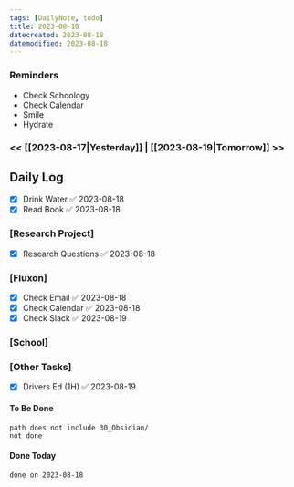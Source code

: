 ```yaml
---
tags: [DailyNote, todo]
title: 2023-08-18
datecreated: 2023-08-18
datemodified: 2023-08-18
---
```


### Reminders
- Check Schoology
- Check Calendar
- Smile
- Hydrate

### << [[2023-08-17|Yesterday]] | [[2023-08-19|Tomorrow]] >>

## Daily Log

- [x] Drink Water ✅ 2023-08-18
- [x] Read Book ✅ 2023-08-18

### [Research Project]

 - [x] Research Questions ✅ 2023-08-18

### [Fluxon]

- [x] Check Email ✅ 2023-08-18
- [x] Check Calendar ✅ 2023-08-18
- [x] Check Slack ✅ 2023-08-19

### [School]

### [Other Tasks]

- [x] Drivers Ed (1H) ✅ 2023-08-19

#### To Be Done

```tasks
path does not include 30_Obsidian/
not done
```

#### Done Today

```tasks
done on 2023-08-18
```